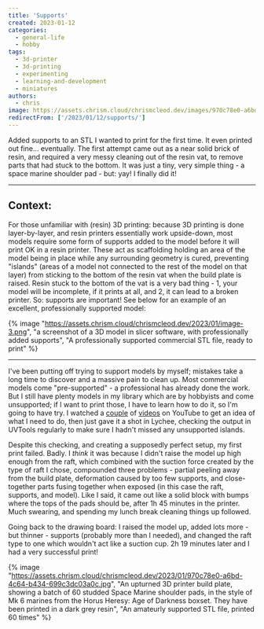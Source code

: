 ```yaml
---
title: 'Supports'
created: 2023-01-12
categories:
  - general-life
  - hobby
tags:
  - 3d-printer
  - 3d-printing
  - experimenting
  - learning-and-development
  - miniatures
authors:
  - chris
image: https://assets.chrism.cloud/chrismcleod.dev/images/970c78e0-a6bd-4c64-b434-699c3dc03a0c.jpg
redirectFrom: ['/2023/01/12/supports/']
---
```


Added supports to an STL I wanted to print for the first time. It even printed out fine… eventually. The first attempt came out as a near solid brick of resin, and required a very messy cleaning out of the resin vat, to remove parts that had stuck to the bottom. It was just a tiny, very simple thing - a space marine shoulder pad - but: yay! I finally did it!

---

## Context:

For those unfamiliar with (resin) 3D printing: because 3D printing is done layer-by-layer, and resin printers essentially work upside-down, most models require some form of supports added to the model before it will print OK in a resin printer. These act as scaffolding holding an area of the model being in place while any surrounding geometry is cured, preventing "islands" (areas of a model not connected to the rest of the model on that layer) from sticking to the bottom of the resin vat when the build plate is raised. Resin stuck to the bottom of the vat is a very bad thing - 1, your model will be incomplete, if it prints at all, and 2, it can lead to a broken printer. So: supports are important! See below for an example of an excellent, professionally supported model:

{% image "https://assets.chrism.cloud/chrismcleod.dev/2023/01/image-3.png", "a screenshot of a 3D model in slicer software, with professionally added supports", "A professionally supported commercial STL file, ready to print" %}

---

I've been putting off trying to support models by myself; mistakes take a long time to discover and a massive pain to clean up. Most commercial models come "pre-supported" - a professional has already done the work. But I still have plenty models in my library which are by hobbyists and come unsupported; if I want to print those, I have to learn how to do it, so I'm going to have try. I watched a [couple](https://www.youtube.com/watch?v=dTN6d4VyeEQ) of [videos](https://www.youtube.com/watch?v=GN4Xa-t0zno) on YouTube to get an idea of what I need to do, then just gave it a shot in Lychee, checking the output in UVTools regularly to make sure I hadn't missed any unsupported islands.

Despite this checking, and creating a supposedly perfect setup, my first print failed. Badly. I _think_ it was because I didn't raise the model up high enough from the raft, which combined with the suction force created by the type of raft I chose, compounded three problems - partial peeling away from the build plate, deformation caused by too few supports, and close-together parts fusing together when exposed (in this case the raft, supports, and model). Like I said, it came out like a solid block with bumps where the tops of the pads should be, after 1h 45 minutes in the printer. Much swearing, and spending my lunch break cleaning things up followed.

Going back to the drawing board: I raised the model up, added lots more - but thinner - supports (probably more than I needed), and changed the raft type to one which wouldn't act like a suction cup. 2h 19 minutes later and I had a very successful print!

{% image "https://assets.chrism.cloud/chrismcleod.dev/2023/01/970c78e0-a6bd-4c64-b434-699c3dc03a0c.jpg", "An upturned 3D printer build plate, showing a batch of 60 studded Space Marine shoulder pads, in the style of Mk 6  marines from the Horus Heresy: Age of Darkness boxset. They have been printed in a dark grey resin", "An amateurly supported STL file, printed 60 times" %}
